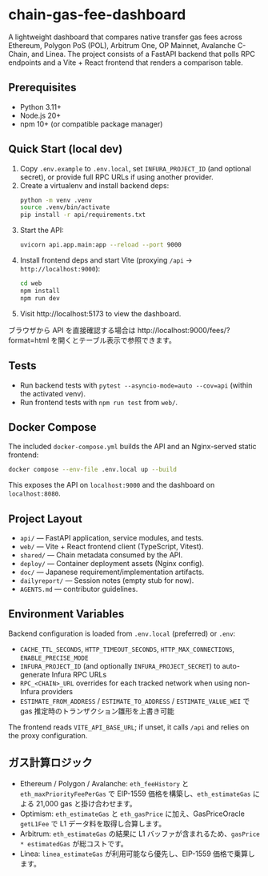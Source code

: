 # chain-gas-fee-dashboard

A lightweight dashboard that compares native transfer gas fees across Ethereum, Polygon PoS (POL), Arbitrum One, OP Mainnet, Avalanche C-Chain, and Linea. The project consists of a FastAPI backend that polls RPC endpoints and a Vite + React frontend that renders a comparison table.

## Prerequisites
- Python 3.11+
- Node.js 20+
- npm 10+ (or compatible package manager)

## Quick Start (local dev)
1. Copy `.env.example` to `.env.local`, set `INFURA_PROJECT_ID` (and optional secret), or provide full RPC URLs if using another provider.
2. Create a virtualenv and install backend deps:
   ```bash
   python -m venv .venv
   source .venv/bin/activate
   pip install -r api/requirements.txt
   ```
3. Start the API:
   ```bash
   uvicorn api.app.main:app --reload --port 9000
   ```
4. Install frontend deps and start Vite (proxying `/api` → `http://localhost:9000`):
   ```bash
   cd web
   npm install
   npm run dev
   ```
5. Visit http://localhost:5173 to view the dashboard.

ブラウザから API を直接確認する場合は http://localhost:9000/fees/?format=html を開くとテーブル表示で参照できます。

## Tests
- Run backend tests with `pytest --asyncio-mode=auto --cov=api` (within the activated venv).
- Run frontend tests with `npm run test` from `web/`.

## Docker Compose
The included `docker-compose.yml` builds the API and an Nginx-served static frontend:
```bash
docker compose --env-file .env.local up --build
```
This exposes the API on `localhost:9000` and the dashboard on `localhost:8080`.

## Project Layout
- `api/` — FastAPI application, service modules, and tests.
- `web/` — Vite + React frontend client (TypeScript, Vitest).
- `shared/` — Chain metadata consumed by the API.
- `deploy/` — Container deployment assets (Nginx config).
- `doc/` — Japanese requirement/implementation artifacts.
- `dailyreport/` — Session notes (empty stub for now).
- `AGENTS.md` — contributor guidelines.

## Environment Variables
Backend configuration is loaded from `.env.local` (preferred) or `.env`:
- `CACHE_TTL_SECONDS`, `HTTP_TIMEOUT_SECONDS`, `HTTP_MAX_CONNECTIONS`, `ENABLE_PRECISE_MODE`
- `INFURA_PROJECT_ID` (and optionally `INFURA_PROJECT_SECRET`) to auto-generate Infura RPC URLs
- `RPC_<CHAIN>_URL` overrides for each tracked network when using non-Infura providers
- `ESTIMATE_FROM_ADDRESS` / `ESTIMATE_TO_ADDRESS` / `ESTIMATE_VALUE_WEI` で gas 推定時のトランザクション雛形を上書き可能

The frontend reads `VITE_API_BASE_URL`; if unset, it calls `/api` and relies on the proxy configuration.

## ガス計算ロジック
- Ethereum / Polygon / Avalanche: `eth_feeHistory` と `eth_maxPriorityFeePerGas` で EIP-1559 価格を構築し、`eth_estimateGas` による 21,000 gas と掛け合わせます。
- Optimism: `eth_estimateGas` と `eth_gasPrice` に加え、GasPriceOracle `getL1Fee` で L1 データ料を取得し合算します。
- Arbitrum: `eth_estimateGas` の結果に L1 バッファが含まれるため、`gasPrice * estimatedGas` が総コストです。
- Linea: `linea_estimateGas` が利用可能なら優先し、EIP-1559 価格で乗算します。

